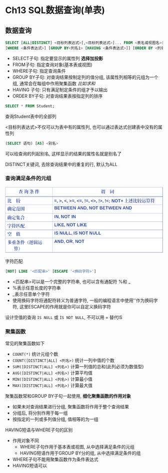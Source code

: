 # Ch13 SQL数据查询(单表)

## 数据查询
```SQL
SELECT [ALL|DISTINCT] <目标列表达式>[,<目标列表达式>]... FROM <表名或视图名>[,<表名或视图名>]... | (SELECT 语句) [AS] <别名>
[WHERE <条件表达式>] [GROUP BY<列名1> [HAVING <条件表达式>]] [ORDER BY <列名2>[ASC|DESC]];
```
- SELECT子句: 指定要显示的属性列 **选择加投影**
- FROM子句: 指定查询对象(基本表或视图)
- WHERE子句: 指定查询条件
- GROUP BY子句: 对查询结果按制定列的值分组, 该属性列相等的元组为一个组, 通常会在每组中作用聚集函数 *比如求和*
- HAVING 子句: 只有满足制定条件的组才予以输出
- ORDER BY子句: 对查询结果表按指定列的排序

```SQL
SELECT * FROM Student;
```
查询Student表中的全部列

<目标列表达式>不仅可以为表中有的属性列, 也可以通过表达式创建表中没有的属性列

```SQL
(SELECT 语句) [AS] <别名>
```
可以给查询的列起别名, 这样显示的结果的属性名就是别名了


DISTINCT关键词, 去除查询结果中的重复的行, 默认为ALL

### 查询满足条件的元组
![alt text](../assets/ch13image0.png)

字符匹配
```SQL
[NOT] LIKE '<匹配串>' [ESCAPE '<换码字符>']
```
- <匹配串>可以是一个完整的字符串, 也可以含有通配符 %和 _
- %表示任意长度的字符串
- _表示任意单个字符
- 使用换码字符将通配符转义为普通字符, 一般的编程语言中使用'\'作为换码字符, 这里ESCAPE的作用就是你可以自定义换码字符


设计空值的查询
```IS NULL``` 或 ```IS NOT NULL```, 不可以用 = 替代IS

### 聚集函数
常见的聚集函数如下
- ```COUNT(*)``` 统计元组个数
- ```COUNT([DISTINCT|ALL] <列名>)``` 统计一列中值的个数
- ```SUM([DISTINCT|ALL] <列名>)``` 计算一列值的总和(此列必须为数值型)
- ```AVG([DISTINCT|ALL] <列名>)``` 计算平均值
- ```MIN([DISTINCT|ALL] <列名>)``` 计算最小值
- ```MAX([DISTINCT|ALL] <列名>)``` 计算最大值


聚集函数常和GROUP BY子句一起使用, **细化聚集函数的作用对象**
- 如果未对查询结果进行分组, 聚集函数将作用于整个查询结果
- 分组后, 将分别作用于每一组
- 按指定的一列或多列值分组, 值相等的为一组

HAVING短语与WHERE子句的区别
- 作用对象不同
  - WHERE子句作用于基本表或视图, 从中选择满足条件的元组
  - HAVING短语作用于GROUP BY分的组, 从中选择满足条件的组
- WHERE子句不能用聚集函数作为条件表达式
- HAVING短语可以